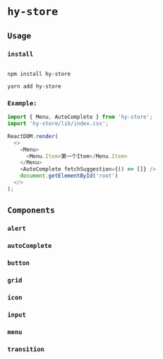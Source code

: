 # `hy-store`

## `Usage`

### `install`

```shell

npm install hy-store

yarn add hy-store

```

### `Example:`

```js
import { Menu, AutoComplete } from 'hy-store';
import 'hy-store/lib/index.css';

ReactDOM.render(
  <>
    <Menu>
      <Menu.Item>第一个Item</Menu.Item>
    </Menu>
    <AutoComplete fetchSuggestion={() => []} />
    document.getElementById('root')
  </>
);
```

## `Components`

### `alert`

### `autoComplete`

### `button`

### `grid`

### `icon`

### `input`

### `menu`

### `transition`
